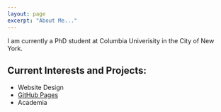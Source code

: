 ```yaml
---
layout: page
excerpt: "About Me..."
---
```


I am currently a PhD student at Columbia Univerisity in the City of New York. 

## Current Interests and Projects:

- Website Design
- [GitHub Pages](http://github.com/tracychenxy)
- Academia
